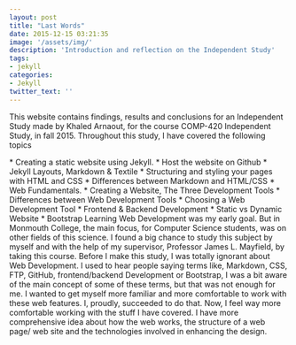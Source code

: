 ```yaml
---
layout: post
title: "Last Words"
date: 2015-12-15 03:21:35
image: '/assets/img/'
description: 'Introduction and reflection on the Independent Study'
tags:
- jekyll
categories:
- Jekyll 
twitter_text: ''
---
```

<p>	This website contains findings, results and conclusions for an Independent Study made by Khaled Arnaout, for the course COMP-420 Independent Study, in fall 2015. Throughout this study, I have covered the following topics </p>
*	Creating a static website using Jekyll.
*	Host the website on Github
*	Jekyll Layouts, Markdown & Textile
*	Structuring and styling your pages with HTML and CSS
*	Differences between Markdown and HTML/CSS 
*	Web Fundamentals.
*	Creating a Website, The Three Development Tools 
*	Differences between Web Development Tools
*	Choosing a Web Development Tool
*	Frontend & Backend Development
*	Static vs Dynamic Website
*	Bootstrap  
Learning Web Development was my early goal. But in Monmouth College, the main focus, for Computer Science students, was on other fields of this science. I found a big chance to study this subject by myself and with the help of my supervisor, Professor James L. Mayfield, by taking this course.    
Before I make this study, I was totally ignorant about Web Development. I used to hear people saying terms like, Markdown, CSS, FTP, GitHub, frontend/backend Development or Bootstrap, I was a bit aware of the main concept of some of these terms, but that was not enough for me. I wanted to get myself more familiar and more comfortable to work with these web features.    
I, proudly, succeeded to do that. Now, I feel way more comfortable working with the stuff I have covered. I have more comprehensive idea about how the web works, the structure of a web page/ web site and the technologies involved in enhancing the design.


